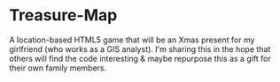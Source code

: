 Treasure-Map
============

A location-based HTML5 game that will be an Xmas present for my girlfriend (who works as a GIS analyst). I'm sharing this in the hope that others will find the code interesting &amp; maybe repurpose this as a gift for their own family members.
